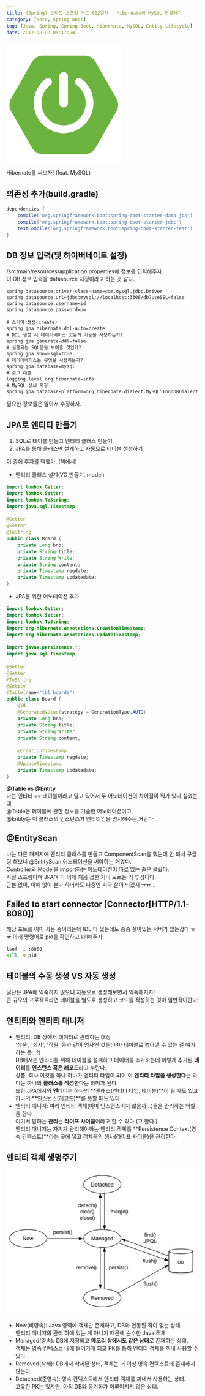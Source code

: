```yaml
---
title: (Spring) 스타트 스프링 부트 002일차 - Hibernate와 MySQL 연결하기
category: [Note, Spring Boot]
tag: [Java, Spring, Spring Boot, Hibernate, MySQL, Entity Lifecycle]
date: 2017-08-03 09:17:54
---
```

![](/images/Spring-boot-study-002day/thumb.png)  

Hibernate를 써보자! (feat. MySQL)

## 의존성 추가(build.gradle)
```groovy
dependencies {
	compile('org.springframework.boot:spring-boot-starter-data-jpa')
	compile('org.springframework.boot:spring-boot-starter-jdbc')
	testCompile('org.springframework.boot:spring-boot-starter-test')
}
```

## DB 정보 입력(및 하이버네이트 설정)
/src/main/resources/application.properties에 정보를 입력해주자.  
이 DB 정보 입력을 datasource 지정이라고 하는 것 같다.  
```spel
spring.datasource.driver-class-name=com.mysql.jdbc.Driver
spring.datasource.url=jdbc:mysql://localhost:3306/db?useSSL=false
spring.datasource.username=id
spring.datasource.password=pw

# 스키마 생성(create)
spring.jpa.hibernate.ddl-auto=create
# DDL 생성 시 데이터베이스 고유의 기능을 사용하는가?
spring.jpa.generate-ddl=false
# 실행되는 SQL문을 보여줄 것인가?
spring.jpa.show-sql=true
# 데이터베이스는 무엇을 사용하는가?
spring.jpa.database=mysql
# 로그 레벨
logging.level.org.hibernate=info
# MySQL 상세 지정
spring.jpa.database-platform=org.hibernate.dialect.MySQL5InnoDBDialect
```

필요한 정보들은 알아서 수정하자.  

## JPA로 엔티티 만들기
1. SQL로 테이블 만들고 엔티티 클래스 만들기  
2. JPA를 통해 클래스만 설계하고 자동으로 테이블 생성하기  

이 중에 후자를 택했다. (책에서)

* 엔티티 클래스 설계(VO 만들기, model)  
```java
import lombok.Getter;
import lombok.Setter;
import lombok.ToString;
import java.sql.Timestamp;

@Getter
@Setter
@ToString
public class Board {
    private Long bno;
    private String title;
    private String Writer;
    private String content;
    private Timestamp regdate;
    private Timestamp updatedate;
}
```
* JPA를 위한 어노테이션 추가  
```java
import lombok.Getter;
import lombok.Setter;
import lombok.ToString;
import org.hibernate.annotations.CreationTimestamp;
import org.hibernate.annotations.UpdateTimestamp;

import javax.persistence.*;
import java.sql.Timestamp;

@Getter
@Setter
@ToString
@Entity
@Table(name="tbl_boards")
public class Board {
    @Id
    @GeneratedValue(strategy = GenerationType.AUTO)
    private Long bno;
    private String title;
    private String Writer;
    private String content;

    @CreationTimestamp
    private Timestamp regdate;
    @UpdateTimestamp
    private Timestamp updatedate;
}
```
**@Table vs @Entity**  
나는 엔티티 == 테이블이라고 알고 있어서 두 어노테이션의 차이점이 뭐가 있나 싶었는데  
@Table은 테이블에 관한 정보를 기술한 어노테이션이고,  
@Entity는 이 클래스의 인스턴스가 엔티티임을 명시해주는 거란다.  

## @EntityScan
나는 다른 패키지에 엔티티 클래스를 만들고 ComponentScan을 했는데 안 되서 구글링 해보니 @EntityScan 어노테이션을 써야하는 거였다.  
Controller와 Model을 import하는 어노테이션이 따로 있는 줄은 몰랐다.  
사실 스프링이며 JPA며 다 어제 처음 접한 거니 모르는 거 투성이다.  
근본 없이, 이해 없이 본다 하더라도 나중엔 피와 살이 되겠지 ㅠㅠ... 

## Failed to start connector [Connector[HTTP/1.1-8080]]
해당 포트를 이미 사용 중이라는데 IDE 다 껐는데도 종종 살아있는 서버가 있는갑다 ㅠㅠ
아래 명령어로 pid를 확인하고 kill해주자.  
```bash
lsof -i :8080
kill -9 pid
```

## 테이블의 수동 생성 VS 자동 생성
일단은 JPA에 익숙하지 않으니 자동으로 생성해보면서 익숙해지자!  
큰 규모의 프로젝트라면 테이블을 별도로 생성하고 코드를 작성하는 것이 일반적이란다!

## 엔티티와 엔티티 매니저  
* 엔티티: DB 상에서 데이터로 관리하는 대상  
'상품', '회사', '직원' 등과 같이 명사인 것들(아마 테이블로 뽑아낼 수 있는 걸 얘기하는 듯...?)  
DB에서는 엔티티를 위해 테이블을 설계하고 데이터를 추가하는데 이렇게 추가된 **데이터**를 **인스턴스 혹은 레코드**라고 부란다.  
상품, 회사 이것들 하나 하나가 엔티티 타입이 되며 이 **엔티티 타입을 생성한다**는 의미는 하나의 **클래스를 작성한다**는 의미가 된다.  
또한 JPA에서의 **엔티티**는 하나의 **클래스(엔티티 타입, 테이블)**이 될 때도 있고 하나의 **인스턴스(레코드)**를 뜻할 때도 있다.  
* 엔티티 매니저: 여러 엔티티 객체(아마 인스턴스이지 않을까...)들을 관리하는 역할을 한다.  
여기서 말하는 **관리**는 **라이프 사이클**이라고 할 수 있다.(고 한다.)  
엔티티 매니저는 자기가 관리해야하는 엔티티 객체를 **Persistence Context(영속 컨텍스트)**라는 곳에 넣고 객체들의 생사(라이프 사이클)을 관리한다.  

## 엔티티 객체 생명주기
![엔티티 인스턴스의 라이프 사이클](/images/Spring-boot-study-002day/entity_lifecycle.jpg)  
* New(비영속): Java 영역에 객체만 존재하고, DB와 연동된 적이 없는 상태.  
엔티티 매니저의 관리 하에 있는 게 아니기 때문에 순수한 Java 객체  
* Managed(영속): DB에 저장되고 **메모리 상에서도 같은 상태**로 존재하는 상태.  
객체는 영속 컨텍스트 내에 들어가게 되고 PK를 통해 엔티티 객체를 꺼내 사용할 수 있다.  
* Removed(삭제): DB에서 삭제된 상태, 객체는 더 이상 영속 컨텍스트에 존재하지 않는다.  
* Detached(준영속): 영속 컨텍스트에서 엔티티 객체를 꺼내서 사용하는 상태.  
고유한 PK는 있지만, 아직 DB와 동기화가 이루어지지 않은 상태.   